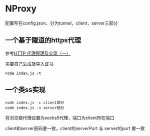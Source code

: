 # NProxy

配置写在config.json，分为tunnel，client，server三部分

## 一个基于隧道的https代理

参考[HTTP 代理原理及实现（一）](https://imququ.com/post/web-proxy.html)

需要自己生成及导入证书

    node index.js -t

## 一个类ss实现

    node index.js -c client部分
    node index.js -s server部分

将浏览器代理设置为socks5代理，端口为client所在端口

client和server密码要一致，client的serverPort 与 server的port 要一致